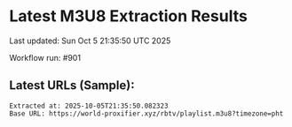 # Latest M3U8 Extraction Results

Last updated: Sun Oct  5 21:35:50 UTC 2025

Workflow run: #901

## Latest URLs (Sample):
```
Extracted at: 2025-10-05T21:35:50.082323
Base URL: https://world-proxifier.xyz/rbtv/playlist.m3u8?timezone=pht

```
